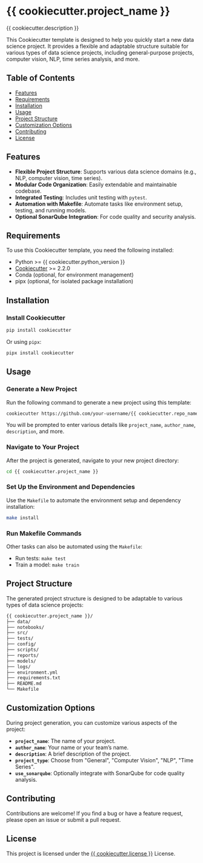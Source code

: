# {{ cookiecutter.project_name }}

{{ cookiecutter.description }}

This Cookiecutter template is designed to help you quickly start a new data science project. It provides a flexible and adaptable structure suitable for various types of data science projects, including general-purpose projects, computer vision, NLP, time series analysis, and more.

## Table of Contents

- [Features](#features)
- [Requirements](#requirements)
- [Installation](#installation)
- [Usage](#usage)
- [Project Structure](#project-structure)
- [Customization Options](#customization-options)
- [Contributing](#contributing)
- [License](#license)

## Features

- **Flexible Project Structure**: Supports various data science domains (e.g., NLP, computer vision, time series).
- **Modular Code Organization**: Easily extendable and maintainable codebase.
- **Integrated Testing**: Includes unit testing with `pytest`.
- **Automation with Makefile**: Automate tasks like environment setup, testing, and running models.
- **Optional SonarQube Integration**: For code quality and security analysis.

## Requirements

To use this Cookiecutter template, you need the following installed:

- Python >= {{ cookiecutter.python_version }}
- [Cookiecutter](https://cookiecutter.readthedocs.io/en/latest/installation.html) >= 2.2.0
- Conda (optional, for environment management)
- pipx (optional, for isolated package installation)

## Installation

### Install Cookiecutter

```bash
pip install cookiecutter
```

Or using `pipx`:

```bash
pipx install cookiecutter
```

## Usage

### Generate a New Project

Run the following command to generate a new project using this template:

```bash
cookiecutter https://github.com/your-username/{{ cookiecutter.repo_name }}.git
```

You will be prompted to enter various details like `project_name`, `author_name`, `description`, and more.

### Navigate to Your Project

After the project is generated, navigate to your new project directory:

```bash
cd {{ cookiecutter.project_name }}
```

### Set Up the Environment and Dependencies

Use the `Makefile` to automate the environment setup and dependency installation:

```bash
make install
```

### Run Makefile Commands

Other tasks can also be automated using the `Makefile`:

- Run tests: `make test`
- Train a model: `make train`

## Project Structure

The generated project structure is designed to be adaptable to various types of data science projects:

```bash
{{ cookiecutter.project_name }}/
├── data/
├── notebooks/
├── src/
├── tests/
├── config/
├── scripts/
├── reports/
├── models/
├── logs/
├── environment.yml
├── requirements.txt
├── README.md
└── Makefile
```

## Customization Options

During project generation, you can customize various aspects of the project:

- **`project_name`**: The name of your project.
- **`author_name`**: Your name or your team’s name.
- **`description`**: A brief description of the project.
- **`project_type`**: Choose from "General", "Computer Vision", "NLP", "Time Series".
- **`use_sonarqube`**: Optionally integrate with SonarQube for code quality analysis.

## Contributing

Contributions are welcome! If you find a bug or have a feature request, please open an issue or submit a pull request.

## License

This project is licensed under the [{{ cookiecutter.license }}](LICENSE) License.